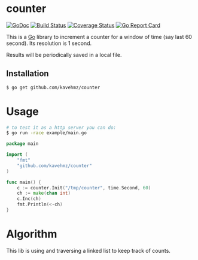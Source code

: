 # counter
[![GoDoc](https://godoc.org/github.com/kavehmz/counter?status.svg)](https://godoc.org/github.com/kavehmz/counter)
[![Build Status](https://travis-ci.org/kavehmz/counter.svg?branch=master)](https://travis-ci.org/kavehmz/counter)
[![Coverage Status](https://coveralls.io/repos/kavehmz/counter/badge.svg?branch=master&service=github)](https://coveralls.io/github/kavehmz/counter?branch=master)
[![Go Report Card](https://goreportcard.com/badge/github.com/kavehmz/counter)](https://goreportcard.com/report/github.com/kavehmz/counter)

This is a [Go](http://golang.org) library to increment a counter for a window of time (say last 60 second). Its resolution is 1 second.

Results will be periodically saved in a local file.

## Installation

```bash
$ go get github.com/kavehmz/counter
```

# Usage
```bash
# to test it as a http server you can do:
$ go run -race example/main.go
```

```go
package main

import (
    "fmt"
    "github.com/kavehmz/counter"
)

func main() {
    c := counter.Init("/tmp/counter", time.Second, 60)
    ch := make(chan int)
    c.Inc(ch)
    fmt.Println(<-ch)
}
```

# Algorithm
This lib is using and traversing a linked list to keep track of counts.
